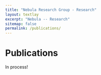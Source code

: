 ```yaml
---
title: "Nebula Research Group - Research"
layout: textlay
excerpt: "Nebula -- Research"
sitemap: false
permalink: /publications/
---
```



# Publications

<!--## Group highlights-->

In process!
<br>
<br>
<br>
<br>
<br>
<br>
<br>
<br>
<br>
<br>
<br>
<br>
<br>
<br>
<br>
<br>
<br>
<br>
<br>
<br>
<br>
<br>
<br>
<br>
<br>
<br>
<br>
<br>
<br>
<br>